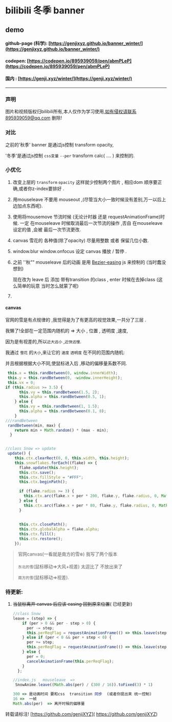 

# bilibili 冬季 banner



## demo

#### github-page (科学):  [https://genjixyz.github.io/banner_winter/](https://genjixyz.github.io/banner_winter/)

#### codepen: [https://codepen.io/895939059/pen/abmPLeP](https://codepen.io/895939059/pen/abmPLeP)

#### 国内 : [https://genji.xyz/winter/](https://genji.xyz/winter/)

-----

  ### 声明 

图片和视频版权归bilibili所有,本人仅作为学习使用,如有侵权请联系895939059@qq.com 删除!

### 对比

 之前的'秋季' banner 是通过js控制 transform opacity,

'冬季'是通过js控制 `css变量` `--per`  transform calc( .... ) 来控制的.

### 小优化

1. 改变上层的 `transform` `opacity` 这样就少控制两个图片 , 相应dom 顺序要正确,或者你z-index要排好 .

2. 用mouseleave 不要用 mouseout ,(尽管当大小一致时候没有差别,万一以后上边加点东西呢).
3. 使用将mousemove 节流时候 (无论计时器 还是 requestAnimationFrame)时候. 一定 在mouseleave 时候取消最后一次节流的操作 ,否自 在mouseleave 设定的值 ,会被 最后一次节流更改.  
4. canvas 雪花的 各种值(除了opacity) 尽量用整数 或者 保留几位小数.

5. window.blur  window.onfocus  设定 canvas 播放 / 暂停 .

6. 之前 ''秋""  mouseleave 后的动画  是用 [Bezier-easing](https://github.com/gre/bezier-easing) js 来控制的  (当时蠢没想到)

   现在改为 leave 后 添加 带有transition 的class  , enter 时候在去掉class  (这么简单的玩意 当时怎么就蒙了呢)

7. 

#### canvas

官网的雪是有点规律的 ,我觉得是为了有更高的视觉效果,一共分了三层 .

我懒了!全部在一定范围内随机的 => 大小  , 位置 , 透明度 ,速度,   

因为是有视差的,所以`近大远小` ,`近快远慢`.

我通过 `雪花` 的`大小`,来让它的 `速度` `透明度` 在不同的范围内随机:

并且根据根据大小不同,使鼠标进入后 ,移动的偏移量系数不同.



```js
 this.x = this.randBetween(0, window.innerWidth);
 this.y = this.randBetween(0, -window.innerHeight);  
 this.vx = 0;
if (this.radius >= 3.5) {
      this.vy = this.randBetween(1.5, 2);
      this.alpha = this.randBetween(0.5, 1);
    } else {
      this.vy = this.randBetween(1, 1.5);
      this.alpha = this.randBetween(0.1, 8);
    }
///randBetween
 randBetween(min, max) {
    return min + Math.random() * (max - min);
  }


//class Snow => update
 update() {
    this.ctx.clearRect(0, 0, this.width, this.height);
    this.snowflakes.forEach((flake) => {
      flake.update(this.height);
      this.ctx.save();
      this.ctx.fillStyle = "#FFF";
      this.ctx.beginPath();

      if (flake.radius >= 3) {
        this.ctx.arc(flake.x + per * 200, flake.y, flake.radius, 0, Math.PI * 2)
      } else {
        this.ctx.arc(flake.x + per * 80, flake.y, flake.radius, 0, Math.PI * 2);
      }
      
      
      this.ctx.closePath();
      this.ctx.globalAlpha = flake.alpha;
      this.ctx.fill();
      this.ctx.restore();
    });
```

> 官网canvas(一看就是南方的雪❄️) 我写了两个版本 
>
> `东北的雪`(鼠标移动=>大风+视差)  太逗比了 不放出来了
>
> `南方的雪`(鼠标移动=>视差).







### 待更新:

1. ~~当鼠标离开 canvas 后应该 easing 回到原来位置~~( 已经更新)

   ```js
   //class Snow
   leave = (step) => {
       if (per > 0 && per - step > 0) {
         per -= step;
         this.perReqFlag = requestAnimationFrame(() => this.leave(step));
       } else if (per < 0 && per + step < 0) {
         per += step;
         this.perReqFlag = requestAnimationFrame(() => this.leave(step));
       } else {
         per = 0;
         cancelAnimationFrame(this.perReqFlag);
       }
     };
   
   //index.js   mouseleave  =>  
   	SnowAnime.leave((Math.abs(per) / (300 / 16)).toFixed(3) * 1)
   
   300 => 是动画时间 要和css  transition 同步  (或者你提出来 统一控制)
   16 =>  一帧
   Math.abs(per)  => 离开时候的偏移量
   
   ```

   

   




转载请标注! [https://github.com/genjiXYZ]( https://github.com/genjiXYZ) 
